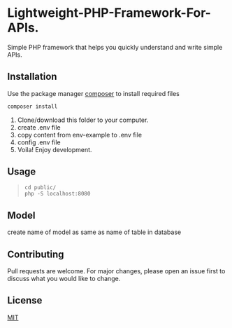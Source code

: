 # Lightweight-PHP-Framework-For-APIs.
Simple PHP framework that helps you quickly understand and write simple APIs.

## Installation

Use the package manager [composer](https://getcomposer.org/) to install required files

```bash
composer install
```
1. Clone/download this folder to your computer.
2. create .env file
3. copy content from env-example to .env file
4. config .env file
5. Voila! Enjoy development.

## Usage

> `cd public/`  
>  `php -S localhost:8080`

## Model
create name of model as same as name of table in database

## Contributing
Pull requests are welcome. For major changes, please open an issue first to discuss what you would like to change.

## License
[MIT](https://choosealicense.com/licenses/mit/)

